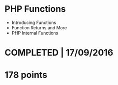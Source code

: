 # PHP Functions
- Introducing Functions
- Function Returns and More
- PHP Internal Functions

# COMPLETED | 17/09/2016
# 178 points